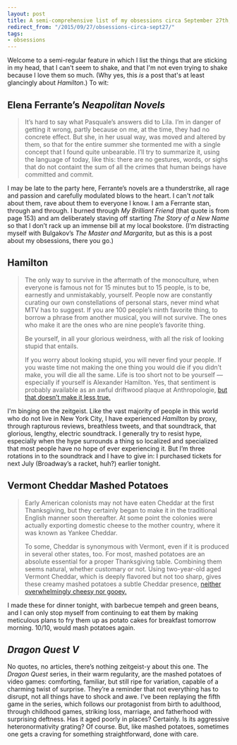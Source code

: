 ```yaml
---
layout: post
title: A semi-comprehensive list of my obsessions circa September 27th, 2015
redirect_from: "/2015/09/27/obsessions-circa-sept27/"
tags:
- obsessions
---
```


Welcome to a semi-regular feature in which I list the things that are sticking in my head, that I can't seem to shake, and that I'm not even trying to shake because I love them so much. (Why yes, this *is* a post that's at least glancingly about *Hamilton*.) To wit:

## Elena Ferrante’s *Neapolitan Novels*

> It’s hard to say what Pasquale’s answers did to Lila. I’m in danger of getting it wrong, partly because on me, at the time, they had no concrete effect. But she, in her usual way, was moved and altered by them, so that for the entire summer she tormented me with a single concept that I found quite unbearable. I’ll try to summarize it, using the language of today, like this: there are no gestures, words, or sighs that do not containt the sum of all the crimes that human beings have committed and commit.

I may be late to the party here, Ferrante’s novels are a thunderstrike, all rage and passion and carefully modulated blows to the heart. I can't *not* talk about them, rave about them to everyone I know. I am a Ferrante stan, through and through. I burned through *My Brilliant Friend* (that quote is from page 153) and am deliberately staving off starting *The Story of a New Name* so that I don’t rack up an immense bill at my local bookstore. (I’m distracting myself with Bulgakov’s *The Master and Margarita*, but as this is a post about my obsessions, there you go.)

## Hamilton

> The only way to survive in the aftermath of the monoculture, when everyone is famous not for 15 minutes but to 15 people, is to be, earnestly and unmistakably, yourself. People now are constantly curating our own constellations of personal stars, never mind what MTV has to suggest. If you are 100 people’s ninth favorite thing, to borrow a phrase from another musical, you will not survive. The ones who make it are the ones who are nine people’s favorite thing.
>
> Be yourself, in all your glorious weirdness, with all the risk of looking stupid that entails.
>
> If you worry about looking stupid, you will never find your people. If you waste time not making the one thing you would die if you didn’t make, you will die all the same. Life is too short not to be yourself — especially if yourself is Alexander Hamilton. Yes, that sentiment is probably available as an awful driftwood plaque at Anthropologie, [but that doesn’t make it less true.](https://www.washingtonpost.com/blogs/compost/wp/2015/09/21/hamilton-and-the-end-of-irony/)

I'm binging on the zeitgeist. Like the vast majority of people in this world who do not live in New York City, I have experienced *Hamilton* by proxy, through rapturous reviews, breathless tweets, and that soundtrack, that glorious, lengthy, electric soundtrack. I generally try to resist hype, especially when the hype surrounds a thing so localized and specialized that most people have no hope of ever experiencing it. But I’m three rotations in to the soundtrack and I have to give in: I purchased tickets for next July (Broadway’s a racket, huh?) earlier tonight.

## Vermont Cheddar Mashed Potatoes

> Early American colonists may not have eaten Cheddar at the first Thanksgiving, but they certainly began to make it in the traditional English manner soon thereafter. At some point the colonies were actually exporting domestic cheese to the mother country, where it was known as Yankee Cheddar.
>
> To some, Cheddar is synonymous with Vermont, even if it is produced in several other states, too. For most, mashed potatoes are an absolute essential for a proper Thanksgiving table. Combining them seems natural, whether customary or not. Using two-year-old aged Vermont Cheddar, which is deeply flavored but not too sharp, gives these creamy mashed potatoes a subtle Cheddar presence, [neither overwhelmingly cheesy nor gooey.](http://cooking.nytimes.com/recipes/1016914-vermont-cheddar-mashed-potatoes)

I made these for dinner tonight, with barbecue tempeh and green beans, and I can only stop myself from continuing to eat them by making meticulous plans to fry them up as potato cakes for breakfast tomorrow morning. 10/10, would mash potatoes again.

## *Dragon Quest V*

No quotes, no articles, there’s nothing zeitgeist-y about this one. The *Dragon Quest* series, in their warm regularity, are the mashed potatoes of video games: comforting, familiar, but still ripe for variation, capable of a charming twist of surprise. They’re a reminder that not everything has to disrupt, not all things have to shock and awe. I’ve been replaying the fifth game in the series, which follows our protagonist from birth to adulthood, through childhood games, striking loss, marriage, and fatherhood with surprising deftness. Has it aged poorly in places? Certainly. Is its aggressive heteronormativity grating? Of course. But, like mashed potatoes, sometimes one gets a craving for something straightforward, done with care.
